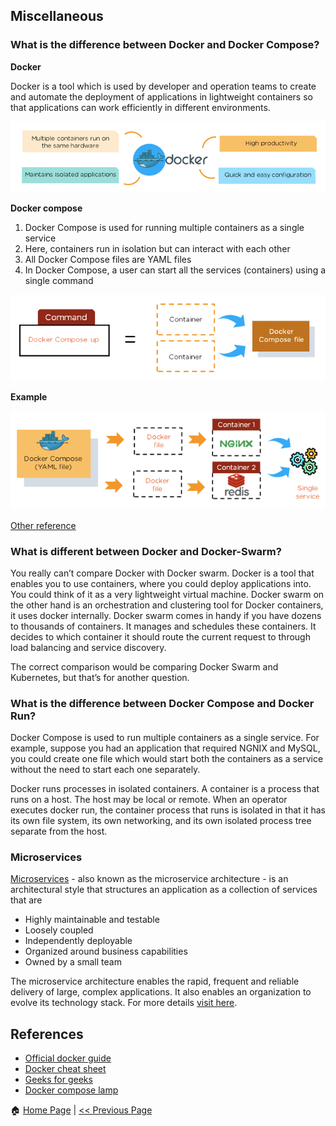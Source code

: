 ## Miscellaneous ##

### What is the difference between Docker and Docker Compose? ###

**Docker**

Docker is a tool which is used by developer and operation teams to create and automate the deployment of applications in lightweight containers so that applications can work efficiently in different environments.

![This is an image](/images/docker.png)

**Docker compose**

1. Docker Compose is used for running multiple containers as a single service
2. Here, containers run in isolation but can interact with each other
3. All Docker Compose files are YAML files
4. In Docker Compose, a user can start all the services (containers) using a single command

![This is an image](/images/docker-compose.png)

**Example**

![This is an image](/images/docker-compose-example.png)

[Other reference](https://www.baeldung.com/ops/docker-dockerfile-docker-compose)

### What is different between Docker and Docker-Swarm? ###

You really can’t compare Docker with Docker swarm. Docker is a tool that enables you to use containers, where you could deploy applications into. You could think of it as a very lightweight virtual machine. Docker swarm on the other hand is an orchestration and clustering tool for Docker containers, it uses docker internally. Docker swarm comes in handy if you have dozens to thousands of containers. It manages and schedules these containers. It decides to which container it should route the current request to through load balancing and service discovery.

The correct comparison would be comparing Docker Swarm and Kubernetes, but that’s for another question.

### What is the difference between Docker Compose and Docker Run? ###

Docker Compose is used to run multiple containers as a single service. For example, suppose you had an application that required NGNIX and MySQL, you could create one file which would start both the containers as a service without the need to start each one separately.

Docker runs processes in isolated containers. A container is a process that runs on a host. The host may be local or remote. When an operator executes docker run, the container process that runs is isolated in that it has its own file system, its own networking, and its own isolated process tree separate from the host.

### Microservices ##

[Microservices](https://www.redhat.com/en/topics/microservices/what-are-microservices) - also known as the microservice architecture - is an architectural style that structures an application as a collection of services that are

* Highly maintainable and testable
* Loosely coupled
* Independently deployable
* Organized around business capabilities
* Owned by a small team

The microservice architecture enables the rapid, frequent and reliable delivery of large, complex applications. It also enables an organization to evolve its technology stack. For more details [visit here](https://microservices.io/).


## References

* [Official docker guide](https://docs.docker.com/)
* [Docker cheat sheet](https://github.com/wsargent/docker-cheat-sheet)
* [Geeks for geeks](https://www.geeksforgeeks.org/introduction-to-docker/)
* [Docker compose lamp](https://github.com/harshalone/docker-compose-lamp)

:house: [Home Page](README.md) | [<< Previous Page](Sample-Project.md)

